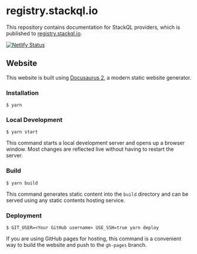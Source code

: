 # registry.stackql.io

This repository contains documentation for StackQL providers, which is published to [registry.stackql.io](https://registry.stackql.io).  

[![Netlify Status](https://api.netlify.com/api/v1/badges/6d4dae53-745b-470e-a964-2c0676bfe165/deploy-status)](https://app.netlify.com/sites/registry-stackql-io/deploys)

## Website

This website is built using [Docusaurus 2](https://docusaurus.io/), a modern static website generator.

### Installation

```
$ yarn
```

### Local Development

```
$ yarn start
```

This command starts a local development server and opens up a browser window. Most changes are reflected live without having to restart the server.

### Build

```
$ yarn build
```

This command generates static content into the `build` directory and can be served using any static contents hosting service.

### Deployment

```
$ GIT_USER=<Your GitHub username> USE_SSH=true yarn deploy
```

If you are using GitHub pages for hosting, this command is a convenient way to build the website and push to the `gh-pages` branch.
